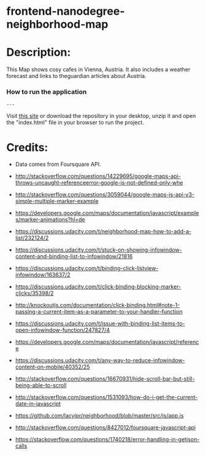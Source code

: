 frontend-nanodegree-neighborhood-map
====================================

# Description:
This Map shows cosy cafes in Vienna, Austria. It also includes a weather forecast
and links to theguardian articles about Austria.

### How to run the application
    ---

Visit [this site](http://theman.zone/p05-neighborhood-map/index.html) or download the repository in your desktop, unzip it and open the "index.html" file in your browser to run the project.


# Credits:

* Data comes from Foursquare API.

* http://stackoverflow.com/questions/14229695/google-maps-api-throws-uncaught-referenceerror-google-is-not-defined-only-whe

* http://stackoverflow.com/questions/3059044/google-maps-js-api-v3-simple-multiple-marker-example

* https://developers.google.com/maps/documentation/javascript/examples/marker-animations?hl=de

* https://discussions.udacity.com/t/neighborhood-map-how-to-add-a-list/232124/2

* https://discussions.udacity.com/t/stuck-on-showing-infowindow-content-and-binding-list-to-infowindow/21816

* https://discussions.udacity.com/t/binding-click-listview-infowindow/163637/2

* https://discussions.udacity.com/t/click-binding-blocking-marker-clicks/35398/2


* http://knockoutjs.com/documentation/click-binding.html#note-1-passing-a-current-item-as-a-parameter-to-your-handler-function

* https://discussions.udacity.com/t/issue-with-binding-list-items-to-open-infowindow-function/247827/4

* https://developers.google.com/maps/documentation/javascript/reference

* https://discussions.udacity.com/t/any-way-to-reduce-infowindow-content-on-mobile/40352/25

* http://stackoverflow.com/questions/16670931/hide-scroll-bar-but-still-being-able-to-scroll

* http://stackoverflow.com/questions/1531093/how-do-i-get-the-current-date-in-javascript

* https://github.com/lacyjpr/neighborhood/blob/master/src/js/app.js

* http://stackoverflow.com/questions/8427012/foursquare-javascript-api

* https://stackoverflow.com/questions/1740218/error-handling-in-getjson-calls
